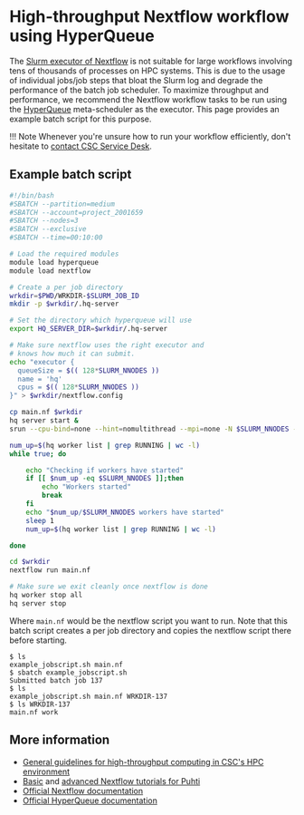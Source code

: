 # High-throughput Nextflow workflow using HyperQueue

The [Slurm executor of Nextflow](https://www.nextflow.io/docs/latest/executor.html#slurm)
is not suitable for large workflows involving tens of thousands of processes on HPC
systems. This is due to the usage of individual jobs/job steps that bloat the Slurm log
and degrade the performance of the batch job scheduler. To maximize throughput and
performance, we recommend the Nextflow workflow tasks to be run using the
[HyperQueue](https://it4innovations.github.io/hyperqueue/stable/) meta-scheduler as the
executor. This page provides an example batch script for this purpose.

!!! Note
    Whenever you're unsure how to run your workflow efficiently, don't hesitate
    to [contact CSC Service Desk](../contact.md).

## Example batch script

```bash
#!/bin/bash
#SBATCH --partition=medium
#SBATCH --account=project_2001659 
#SBATCH --nodes=3
#SBATCH --exclusive
#SBATCH --time=00:10:00

# Load the required modules
module load hyperqueue
module load nextflow

# Create a per job directory
wrkdir=$PWD/WRKDIR-$SLURM_JOB_ID
mkdir -p $wrkdir/.hq-server

# Set the directory which hyperqueue will use 
export HQ_SERVER_DIR=$wrkdir/.hq-server

# Make sure nextflow uses the right executor and
# knows how much it can submit.
echo "executor {
  queueSize = $(( 128*SLURM_NNODES ))
  name = 'hq'
  cpus = $(( 128*SLURM_NNODES )) 
}" > $wrkdir/nextflow.config

cp main.nf $wrkdir
hq server start &
srun --cpu-bind=none --hint=nomultithread --mpi=none -N $SLURM_NNODES -n $SLURM_NNODES -c 128 hq worker start --cpus=128 &

num_up=$(hq worker list | grep RUNNING | wc -l)
while true; do

    echo "Checking if workers have started"
    if [[ $num_up -eq $SLURM_NNODES ]];then
        echo "Workers started"
        break
    fi
    echo "$num_up/$SLURM_NNODES workers have started"
    sleep 1
    num_up=$(hq worker list | grep RUNNING | wc -l)

done

cd $wrkdir
nextflow run main.nf

# Make sure we exit cleanly once nextflow is done
hq worker stop all
hq server stop
```

Where `main.nf` would be the nextflow script you want to run. Note that this batch script
creates a per job directory and copies the nextflow script there before starting. 

```
$ ls
example_jobscript.sh main.nf 
$ sbatch example_jobscript.sh
Submitted batch job 137
$ ls
example_jobscript.sh main.nf WRKDIR-137
$ ls WRKDIR-137
main.nf work
```

## More information

* [General guidelines for high-throughput computing in CSC's HPC
  environment](../../computing/running/throughput.md)
* [Basic](https://yetulaxman.github.io/Biocontainer/tutorials/nextflow_tutorial.html)
  and [advanced Nextflow tutorials for Puhti](nextflow-puhti.md)
* [Official Nextflow documentation](https://www.nextflow.io/docs/latest/index.html)
* [Official HyperQueue documentation](https://it4innovations.github.io/hyperqueue/stable/)
